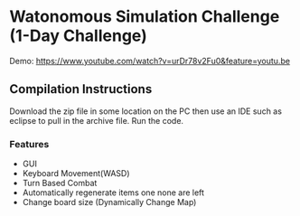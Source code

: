 # Watonomous Simulation Challenge (1-Day Challenge)

Demo: https://www.youtube.com/watch?v=urDr78v2Fu0&feature=youtu.be


## Compilation Instructions 

Download the zip file in some location on the PC then use an IDE such as eclipse to pull in the archive file. Run the code.

### Features
* GUI
* Keyboard Movement(WASD)
* Turn Based Combat
* Automatically regenerate items one none are left
* Change board size (Dynamically Change Map)
